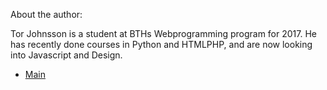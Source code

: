 About the author:

Tor Johnsson is a student at BTHs Webprogramming program for 2017. He has recently done courses in Python and HTMLPHP, and are now looking into Javascript and Design.

* [Main](index)
